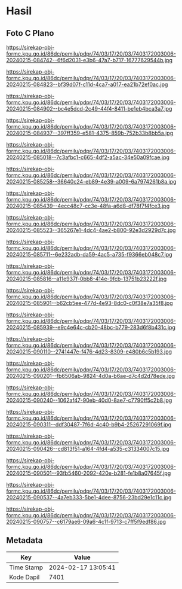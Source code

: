 # Hasil

## Foto C Plano

https://sirekap-obj-formc.kpu.go.id/86dc/pemilu/pdpr/74/03/17/20/03/7403172003006-20240215-084742--6f6d2031-e3b6-47a7-b717-16777629544b.jpg

https://sirekap-obj-formc.kpu.go.id/86dc/pemilu/pdpr/74/03/17/20/03/7403172003006-20240215-084823--bf39d07f-c11d-4ca7-a017-ea21b72ef0ac.jpg

https://sirekap-obj-formc.kpu.go.id/86dc/pemilu/pdpr/74/03/17/20/03/7403172003006-20240215-084902--bc4e5dcd-2c49-44f4-8411-be1eb4bca3a7.jpg

https://sirekap-obj-formc.kpu.go.id/86dc/pemilu/pdpr/74/03/17/20/03/7403172003006-20240215-084937--397ff359-e581-4375-859b-752b33b8bb5a.jpg

https://sirekap-obj-formc.kpu.go.id/86dc/pemilu/pdpr/74/03/17/20/03/7403172003006-20240215-085018--7c3afbc1-c665-4df2-a5ac-34e50a09fcae.jpg

https://sirekap-obj-formc.kpu.go.id/86dc/pemilu/pdpr/74/03/17/20/03/7403172003006-20240215-085258--36640c24-eb89-4e39-a009-6a7974261b8a.jpg

https://sirekap-obj-formc.kpu.go.id/86dc/pemilu/pdpr/74/03/17/20/03/7403172003006-20240215-085439--4ecc48c7-cc3e-48fa-a6d8-df78f7f4fce3.jpg

https://sirekap-obj-formc.kpu.go.id/86dc/pemilu/pdpr/74/03/17/20/03/7403172003006-20240215-085523--365267e1-4dc4-4ae2-b800-92e3d2929d7c.jpg

https://sirekap-obj-formc.kpu.go.id/86dc/pemilu/pdpr/74/03/17/20/03/7403172003006-20240215-085711--6e232adb-da59-4ac5-a735-f9366eb048c7.jpg

https://sirekap-obj-formc.kpu.go.id/86dc/pemilu/pdpr/74/03/17/20/03/7403172003006-20240215-085816--a11e937f-0bb8-414e-9fcb-13751b23222f.jpg

https://sirekap-obj-formc.kpu.go.id/86dc/pemilu/pdpr/74/03/17/20/03/7403172003006-20240215-085901--b62cb5ee-477d-4e93-8dc0-c0f38e7a35f8.jpg

https://sirekap-obj-formc.kpu.go.id/86dc/pemilu/pdpr/74/03/17/20/03/7403172003006-20240215-085939--e9c4e64c-cb20-48bc-b779-283d6f8b431c.jpg

https://sirekap-obj-formc.kpu.go.id/86dc/pemilu/pdpr/74/03/17/20/03/7403172003006-20240215-090110--2741447e-f476-4d23-8309-e480b6c5b193.jpg

https://sirekap-obj-formc.kpu.go.id/86dc/pemilu/pdpr/74/03/17/20/03/7403172003006-20240215-090201--fb6506ab-9824-4d0a-b6ae-d7c4d2d78ede.jpg

https://sirekap-obj-formc.kpu.go.id/86dc/pemilu/pdpr/74/03/17/20/03/7403172003006-20240215-090240--1062af47-90eb-40d0-8ae7-c7790ff5c2b8.jpg

https://sirekap-obj-formc.kpu.go.id/86dc/pemilu/pdpr/74/03/17/20/03/7403172003006-20240215-090311--ddf30487-7f6d-4c40-b9b4-25267291069f.jpg

https://sirekap-obj-formc.kpu.go.id/86dc/pemilu/pdpr/74/03/17/20/03/7403172003006-20240215-090426--cd813f51-a164-4fd4-a535-c31334007c15.jpg

https://sirekap-obj-formc.kpu.go.id/86dc/pemilu/pdpr/74/03/17/20/03/7403172003006-20240215-090501--93fb5460-2092-420e-b281-fe1b8a07645f.jpg

https://sirekap-obj-formc.kpu.go.id/86dc/pemilu/pdpr/74/03/17/20/03/7403172003006-20240215-090537--4a7eb333-5be1-4dee-8756-23bd29e1c11c.jpg

https://sirekap-obj-formc.kpu.go.id/86dc/pemilu/pdpr/74/03/17/20/03/7403172003006-20240215-090757--c6179ae6-09a6-4c1f-9713-c7ff5f9edf86.jpg


## Metadata

| Key        | Value               |
| ---------- | ------------------- |
| Time Stamp | 2024-02-17 13:05:41 |
| Kode Dapil | 7401                |



